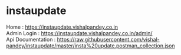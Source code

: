 # instaupdate

Home : https://instaupdate.vishalpandey.co.in  
Admin Login : https://instaupdate.vishalpandey.co.in/admin/  
Api Documentation : https://raw.githubusercontent.com/vishal-pandey/instaupdate/master/insta%20update.postman_collection.json  
